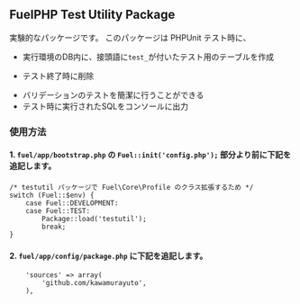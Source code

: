 ## FuelPHP Test Utility Package

実験的なパッケージです。
このパッケージは PHPUnit テスト時に、

* 実行環境のDB内に、接頭語に`test_`が付いたテスト用のテーブルを作成
 + テスト終了時に削除
* バリデーションのテストを簡潔に行うことができる 
* テスト時に実行されたSQLをコンソールに出力

### 使用方法

#### 1. `fuel/app/bootstrap.php` の `Fuel::init('config.php');` 部分より前に下記を追記します。

```
/* testutil パッケージで Fuel\Core\Profile のクラス拡張するため */
switch (Fuel::$env) {
    case Fuel::DEVELOPMENT:
    case Fuel::TEST:
        Package::load('testutil');
        break;
}
```

#### 2. `fuel/app/config/package.php` に下記を追記します。

```
	'sources' => array(
		'github.com/kawamurayuto',
	),
```